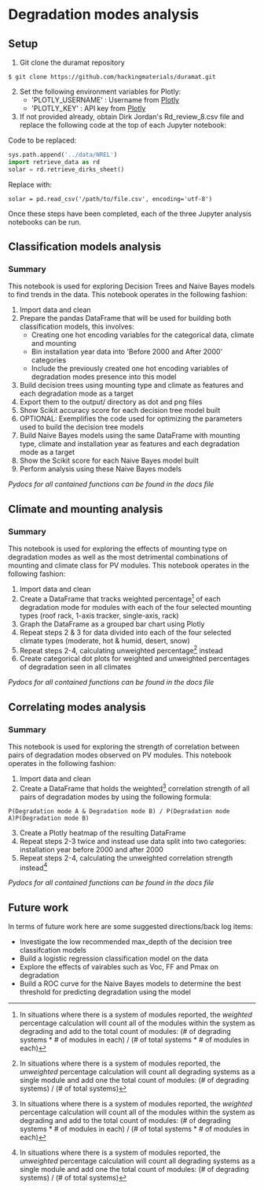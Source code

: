 # Degradation modes analysis

## Setup

1. Git clone the duramat repository
```
$ git clone https://github.com/hackingmaterials/duramat.git
```
2. Set the following environment variables for Plotly:
	* 'PLOTLY_USERNAME' : Username from [Plotly](https://plot.ly/accounts/login/?action=signup)
    * 'PLOTLY_KEY' : API key from [Plotly](https://plot.ly/accounts/login/?action=signup)
3. If not provided already, obtain Dirk Jordan's Rd_review_8.csv file and replace the following code at the top of each Jupyter notebook:

Code to be replaced:
```python
sys.path.append('../data/NREL')
import retrieve_data as rd
solar = rd.retrieve_dirks_sheet()
```
Replace with:
```
solar = pd.read_csv('/path/to/file.csv', encoding='utf-8')
```

Once these steps have been completed, each of the three Jupyter analysis notebooks can be run.


## Classification models analysis

### Summary
This notebook is used for exploring Decision Trees and Naive Bayes models to find trends in the data. This notebook operates in the following fashion:

1. Import data and clean
2. Prepare the pandas DataFrame that will be used for building both classification models, this involves:
	* Creating one hot encoding variables for the categorical data, climate and mounting
	* Bin installation year data into 'Before 2000 and After 2000' categories
	* Include the previously created one hot encoding variables of degradation modes presence into this model
3. Build decision trees using mounting type and climate as features and each degradation mode as a target
4. Export them to the output/ directory as dot and png files
5. Show Scikit accuracy score for each decision tree model built
5. OPTIONAL: Exemplifies the code used for optimizing the parameters used to build the decision tree models
6. Build Naive Bayes models using the same DataFrame with mounting type, climate and installation year as features and each degradation mode as a target
7. Show the Scikit score for each Naive Bayes model built
8. Perform analysis using these Naive Bayes models

*Pydocs for all contained functions can be found in the docs file*

## Climate and mounting analysis

### Summary
This notebook is used for exploring the effects of mounting type on degradation modes as well as the most detrimental combinations of mounting and climate class for PV modules. This notebook operates in the following fashion:

1. Import data and clean
2. Create a DataFrame that tracks weighted percentage[^1] of each degradation mode for modules with each of the four selected mounting types (roof rack, 1-axis tracker, single-axis, rack)
3. Graph the DataFrame as a grouped bar chart using Plotly
4. Repeat steps 2 & 3 for data divided into each of the four selected climate types (moderate, hot & humid, desert, snow)
5. Repeat steps 2-4, calculating unweighted percentage[^2] instead
6. Create categorical dot plots for weighted and unweighted percentages of degradation seen in all climates

*Pydocs for all contained functions can be found in the docs file*

## Correlating modes analysis

### Summary
This notebook is used for exploring the strength of correlation between pairs of degradation modes observed on PV modules. This notebook operates in the following fashion:

1. Import data and clean
2. Create a DataFrame that holds the weighted[^1] correlation strength of all pairs of degradation modes by using the following formula:

```
P(Degradation mode A & Degradation mode B) / P(Degradation mode A)P(Degradation mode B)
```

3. Create a Plotly heatmap of the resulting DataFrame
4. Repeat steps 2-3 twice and instead use data split into two categories: installation year before 2000 and after 2000
5. Repeat steps 2-4, calculating the unweighted correlation strength instead[^2]

*Pydocs for all contained functions can be found in the docs file*

## Future work
In terms of future work here are some suggested directions/back log items:

* Investigate the low recommended max_depth of the decision tree classifcation models
* Build a logistic regression classification model on the data
* Explore the effects of vairables such as Voc, FF and Pmax on degradation
* Build a ROC curve for the Naive Bayes models to determine the best threshold for predicting degradation using the model

[^1]: In situations where there is a system of modules reported, the *weighted* percentage calculation will count all of the modules within the system as degrading and add to the total count of modules: (# of degrading systems * # of modules in each) / (# of total systems * # of modules in each)
[^2]: In situations where there is a system of modules reported, the *unweighted* percentage calculation will count all degrading systems as a single module and add one the total count of modules: (# of degrading systems) / (# of total systems)





